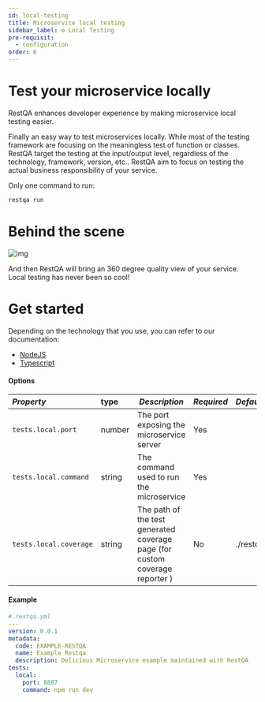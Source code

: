 ```yaml
---
id: local-testing
title: Microservice local testing
sidebar_label: ⚙️ Local Testing
pre-requisit:
  - configuration
order: 6
---
```


# Test your microservice locally

RestQA enhances developer experience by making microservice local testing easier.

Finally an easy way to test microservices locally. While most of the testing framework are focusing on the meaningless test of function or classes.
RestQA target the testing at the input/output level, regardless of the technology, framework, version, etc..
RestQA aim to focus on testing the actual business responsibility of your service.

Only one command to run:

```bash
restqa run
```

# Behind the scene

![img](images/documentation/local.png)

And then RestQA will bring an 360 degree quality view of your service. Local testing has never been so cool!

# Get started

Depending on the technology that you use, you can refer to our documentation:

* [NodeJS](#/documentation/nodejs)
* [Typescript](#/documentation/typescript)

#### Options


| *Property*              | type           | *Description*                                                                | *Required* | *Default*                      |
|:------------------------|:---------------| -----------------------------------------------------------------------------|------------|:-------------------------------|
| `tests.local.port`      | number         | The port exposing the microservice server                                    | Yes        |                                |
| `tests.local.command`   | string         | The command used to run the microservice                                     | Yes        |                                |
| `tests.local.coverage`  | string         | The path of the test generated coverage page (for custom coverage reporter ) | No         | ./restqa/coverage/index.html   |

#### Example

```yaml
#.restqa.yml
---
version: 0.0.1
metadata:
  code: EXAMPLE-RESTQA
  name: Example Restqa
  description: Delicious Microservice example maintained with RestQA
tests:
  local:
    port: 8887
    command: npm run dev
```
